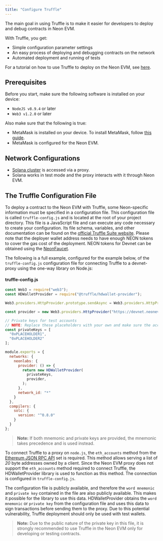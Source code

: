 ```yaml
---
title: "Configure Truffle"
---
```


The main goal in using Truffle is to make it easier for developers to deploy and debug contracts in Neon EVM.

With Truffle, you get:
  * Simple configuration parameter settings
  * An easy process of deploying and debugging contracts on the network
  * Automated deployment and running of tests

For a tutorial on how to use Truffle to deploy on the Neon EVM, see [here](/docs/developing/deploy_facilities/using_truffle).

## Prerequisites
Before you start, make sure the following software is installed on your device:
  * `NodeJS v8.9.4` or later
  * `Web3 v1.2.0` or later

Also make sure that the following is true:
  * MetaMask is installed on your device. To install MetaMask, follow [this guide](wallet/metamask_setup.md#installing-metamask). 
  * MetaMask is configured for the Neon EVM.

## Network Configurations
  * [Solana cluster](https://docs.solana.com/clusters) is accessed via a proxy.
  * Solana works in test mode and the proxy interacts with it through Neon EVM.

## The Truffle Configuration File
To deploy a contract to the Neon EVM with Truffle, some Neon-specific information must be specified in a configuration file. This configuration file is called `truffle-config.js` and is located at the root of your project directory. This file is a JavaScript file and can execute any code necessary to create your configuration. Its file schema, variables, and other documentation can be found on the [official Truffle Suite website](https://trufflesuite.com/docs/truffle/reference/configuration/). Please note that the deployer wallet address needs to have enough NEON tokens to cover the gas cost of the deployment. NEON tokens for Devnet can be obtained using the [NeonFaucet](developing/utilities/faucet.md).

The following is a full example, configured for the example below, of the `truffle-config.js` configuration file for connecting Truffle to a devnet-proxy using the one-way library on Node.js:

#### truffle-config.js
```js
const Web3 = require("web3");
const HDWalletProvider = require("@truffle/hdwallet-provider");

Web3.providers.HttpProvider.prototype.sendAsync = Web3.providers.HttpProvider.prototype.send

const provider = new Web3.providers.HttpProvider("https://devnet.neonevm.org");

// Private keys for test accounts
// NOTE: Replace these placeholders with your own and make sure the accounts have non-zero NEON balances
const privateKeys = [
  "0xPLACEHOLDER1",
  "0xPLACEHOLDER2"
];

module.exports = {
  networks: {
    neonlabs: {
      provider: () => {
        return new HDWalletProvider(
          privateKeys,
          provider,
        );
      },
      network_id: "*"
    }
  },
  compilers: {
    solc: {
      version: "^0.8.0"
    }
  }
};
```

> **Note:** If both mnemonic and private keys are provided, the mnemonic takes precedence and is used instead.

To connect Truffle to a proxy on `node.js`, the `eth_accounts` method from the [Ethereum JSON RPC API](https://eth.wiki/json-rpc/API) set is required. This method allows serving a list of *20* byte addresses owned by a client. Since the Neon EVM proxy does not support the `eth_accounts` method required to connect Truffle, the HDWalletProvider library is used to function as this method. The connection is configured in `truffle-config.js`.

The configuration file is publicly available, and therefore the `word mnemonic` and `private key` contained in the file are also publicly available. This makes it possible for the library to use this data. HDWalletProvider obtains the `word mnemonic` or `private key` from the configuration file and uses this data to sign transactions before sending them to the proxy. Due to this potential vulnerability, Truffle deployment should only be used with test wallets.

> **Note:** Due to the public nature of the private key in this file, it is strongly recommended to use Truffle in the Neon EVM only for developing or testing contracts.